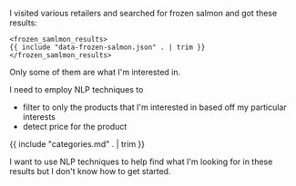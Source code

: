 I visited various retailers and searched for frozen salmon and got these results:

```
<frozen_samlmon_results>
{{ include "data-frozen-salmon.json" . | trim }}
</frozen_samlmon_results>
```

Only some of them are what I'm interested in.

I need to employ NLP techniques to 

- filter to only the products that I'm interested in based off my particular interests
- detect price for the product

{{ include "categories.md" . | trim }}

I want to use NLP techniques to help find what I'm looking for in these results but I don't know how to get started.
